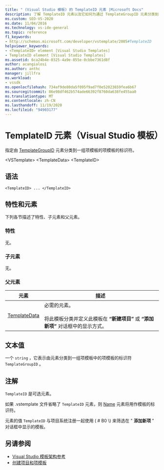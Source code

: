 ```yaml
---
title: " (Visual Studio 模板) 的 TemplateID 元素 |Microsoft Docs"
description: 了解 TemplateID 元素以及它如何为通过 TemplateGroupID 元素分类到一组项模板的项模板指定标识符。
ms.custom: SEO-VS-2020
ms.date: 11/04/2016
ms.technology: vs-ide-general
ms.topic: reference
f1_keywords:
- http://schemas.microsoft.com/developer/vstemplate/2005#TemplateID
helpviewer_keywords:
- <TemplateID> element [Visual Studio Templates]
- TemplateID element [Visual Studio Templates]
ms.assetid: 6ca24b4e-0325-4a9e-855e-0cbbe7361d8f
author: acangialosi
ms.author: anthc
manager: jillfra
ms.workload:
- vssdk
ms.openlocfilehash: 734af9de80da5f095f9ad7f0e52023659fea6b67
ms.sourcegitcommit: 86e98df462b574ade66392f8760da638fe455aa0
ms.translationtype: MT
ms.contentlocale: zh-CN
ms.lasthandoff: 11/19/2020
ms.locfileid: "94903177"
---
```

# <a name="templateid-element-visual-studio-templates"></a>TemplateID 元素（Visual Studio 模板）
指定由 [TemplateGroupID](../extensibility/templategroupid-element-visual-studio-templates.md) 元素分类到一组项模板的项模板的标识符。

 \<VSTemplate> \<TemplateData>
 \<TemplateID>

## <a name="syntax"></a>语法

```
<TemplateID> ... </TemplateID>
```

## <a name="attributes-and-elements"></a>特性和元素
 下列各节描述了特性、子元素和父元素。

### <a name="attributes"></a>特性
 无。

### <a name="child-elements"></a>子元素
 无。

### <a name="parent-elements"></a>父元素

|元素|描述|
|-------------|-----------------|
|[TemplateData](../extensibility/templatedata-element-visual-studio-templates.md)|必需的元素。<br /><br /> 将此模板分类并定义此模板在 **“新建项目”** 或 **“添加新项”** 对话框中的显示方式。|

## <a name="text-value"></a>文本值
 一个 `string` ，它表示由元素分类到一组项模板中的项模板的标识符 `TemplateGroupID` 。

## <a name="remarks"></a>注解
 `TemplateID` 是可选元素。

 如果 .vstemplate 文件省略了 `TemplateID` 元素，则 [Name](../extensibility/name-element-visual-studio-templates.md) 元素将用作模板的标识符。

 元素的值 `TemplateID` 与项目系统注册一起使用 ( # B0 \\) 来筛选在 " **添加新项** " 对话框中显示的模板。

## <a name="see-also"></a>另请参阅
- [Visual Studio 模板架构参考](../extensibility/visual-studio-template-schema-reference.md)
- [创建项目和项模板](../ide/creating-project-and-item-templates.md)
